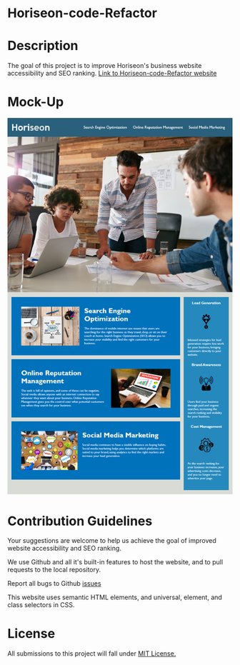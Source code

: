 # Horiseon-code-Refactor

# Description
The goal of this project is to improve Horiseon's business website accessibility and SEO ranking. <a href="https://jamillerooks.github.io/horiseon-code-refactor/">Link to Horiseon-code-Refactor website</a>

# Mock-Up
<img src="./assets/images/01-html-css-git-mockup.png" alt="image of business mock-up for project">

# Contribution Guidelines
Your suggestions are welcome to help us achieve the goal of improved website accessibility and SEO ranking. 

We use Github and all it's built-in features to host the website, and to pull requests to the local repository.

Report all bugs to Github <a href="https://github.com/issues">issues</a> 

This website uses semantic HTML elements, and universal, element, and class selectors in CSS.

# License
All submissions to this project will fall under <a href="https://choosealicense.com/licenses/mit/">MIT License.</a>
